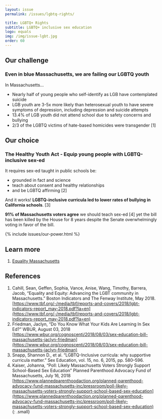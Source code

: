 ```yaml
---
layout: issue
permalink: /issues/lgbtq-rights/

title: LGBTQ+ Rights
subtitle: LGBTQ+ inclusive sex education
logo: equals
img: /img/issue-lgbt.jpg
order: 60
---
```


## Our challenge

### Even in blue Massachusetts, we are failing our LGBTQ youth


In Massachusetts...

-   Nearly half of young people who self-identify as LGB have contemplated suicide
-   LGB youth are 3-5x more likely than heterosexual youth to have severe symptoms of depression, including depression and suicide attempts
-   13.4% of LGB youth did not attend school due to safety concerns and bullying
-   2/3 of the LGBTQ victims of hate-based homicides were transgender [1]

## Our choice

### The Healthy Youth Act - Equip young people with LGBTQ-inclusive sex-ed


It requires sex-ed taught in public schools be:

- grounded in fact and science
- teach about consent and healthy relationships
- and be LGBTQ affirming [2]

And it works! **LGBTQ-inclusive curricula led to lower rates of bullying in California schools**. [3]

**91% of Massachusetts voters agree** we should teach sex-ed [4] yet the bill has been killed by the House for 8 years despite the Senate overwhelmingly voting in favor of the bill.

{% include issues/our-power.html %}

## Learn more

1. [Equality Massachusetts](http://www.massequality.org/content/it%E2%80%99s-time-pass-healthy-youth-act%E2%80%94contact-your-rep-today-0)

## References

1.  Cahill, Sean, Geffen, Sophia, Vance, Anise, Wang, Timothy, Barrera, Jacob, “Equality and Equity: Advancing the LGBT community in Massachusetts.” Boston Indicators and The Fenway Institute, May 2018.
    [https://www.tbf.org/-/media/tbf/reports-and-covers/2018/lgbt-indicators-report_may-2018.pdf?la=en](https://www.tbf.org/-/media/tbf/reports-and-covers/2018/lgbt-indicators-report_may-2018.pdf?la=en)
2.  Friedman, Jaclyn, “Do You Know What Your Kids Are Learning In Sex Ed?” WBUR, August 03, 2018  [https://www.wbur.org/cognoscenti/2018/08/03/sex-education-bill-massachusetts-jaclyn-friedman](https://www.wbur.org/cognoscenti/2018/08/03/sex-education-bill-massachusetts-jaclyn-friedman)
3.  Snapp, Shannon D., et al. “LGBTQ-Inclusive curricula: why supportive curricula matter.” Sex Education, vol. 15, no. 6, 2015, pp. 580–596.
4.  Kaiser, Johanna, “Poll: Likely Massachusetts Voters Strongly Support School-Based Sex Education” Planned Parenthood Advocacy Fund of Massachusetts, July 16, 2018
    [https://www.plannedparenthoodaction.org/planned-parenthood-advocacy-fund-massachusetts-inc/pressroom/poll-likely-massachusetts-voters-strongly-support-school-based-sex-education](https://www.plannedparenthoodaction.org/planned-parenthood-advocacy-fund-massachusetts-inc/pressroom/poll-likely-massachusetts-voters-strongly-support-school-based-sex-education)
{: .small}
